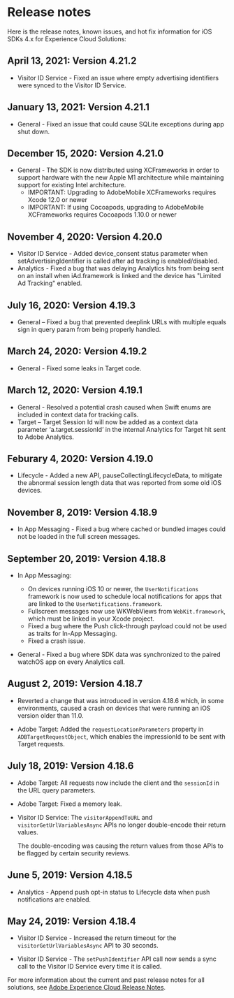 # Release notes

Here is the release notes, known issues, and hot fix information for iOS SDKs 4.x for Experience Cloud Solutions:

## April 13, 2021: Version 4.21.2

* Visitor ID Service - Fixed an issue where empty advertising identifiers were synced to the Visitor ID Service.

## January 13, 2021: Version 4.21.1

* General - Fixed an issue that could cause SQLite exceptions during app shut down.

## December 15, 2020: Version 4.21.0

* General - The SDK is now distributed using XCFrameworks in order to support hardware with the new Apple M1 architecture while maintaining support for existing Intel architecture.
  * IMPORTANT: Upgrading to AdobeMobile XCFrameworks requires Xcode 12.0 or newer
  * IMPORTANT: If using Cocoapods, upgrading to AdobeMobile XCFrameworks requires Cocoapods 1.10.0 or newer

## November 4, 2020: Version 4.20.0

* Visitor ID Service - Added device_consent status parameter when setAdvertisingIdentifier is called after ad tracking is enabled/disabled.
* Analytics - Fixed a bug that was delaying Analytics hits from being sent on an install when iAd.framework is linked and the device has "Limited Ad Tracking" enabled.

## July 16, 2020: Version 4.19.3

* General – Fixed a bug that prevented deeplink URLs with multiple equals sign in query param from being properly handled.

## March 24, 2020: Version 4.19.2

* General - Fixed some leaks in Target code.

## March 12, 2020: Version 4.19.1

* General - Resolved a potential crash caused when Swift enums are included in context data for tracking calls.
* Target – Target Session Id will now be added as a context data parameter ‘a.target.sessionId’ in the internal Analytics for Target hit sent to Adobe Analytics.

## Feburary 4, 2020: Version 4.19.0

* Lifecycle - Added a new API, pauseCollectingLifecycleData, to mitigate the abnormal session length data that was reported from some old iOS devices.

## November 8, 2019: Version 4.18.9

* In App Messaging - Fixed a bug where cached or bundled images could not be loaded in the full screen messages.

## September 20, 2019: Version 4.18.8

* In App Messaging:

  * On devices running iOS 10 or newer, the `UserNotifications` framework is now used to schedule local notifications for apps that are linked to the `UserNotifications.framework`.
  * Fullscreen messages now use WKWebViews from `WebKit.framework`, which must be linked in your Xcode project.
  * Fixed a bug where the Push click-through payload could not be used as traits for In-App Messaging.
  * Fixed a crash issue.

* General - Fixed a bug where SDK data was synchronized to the paired watchOS app on every Analytics call.

## August 2, 2019: Version 4.18.7

* Reverted a change that was introduced in version 4.18.6 which, in some environments, caused a crash on devices that were running an iOS version older than 11.0.

* Adobe Target: Added the `requestLocationParameters` property in `ADBTargetRequestObject`, which enables the impressionId to be sent with Target requests.

## July 18, 2019: Version 4.18.6

* Adobe Target: All requests now include the client and the `sessionId` in the URL query parameters.
* Adobe Target: Fixed a memory leak.
* Visitor ID Service: The `visitorAppendToURL` and `visitorGetUrlVariablesAsync` APIs no longer double-encode their return values.

  The double-encoding was causing the return values from those APIs to be flagged by certain security reviews.

## June 5, 2019: Version 4.18.5

* Analytics - Append push opt-in status to Lifecycle data when push notifications are enabled.

## May 24, 2019: Version 4.18.4

* Visitor ID Service - Increased the return timeout for the
`visitorGetUrlVariablesAsync` API to 30 seconds.

* Visitor ID Service - The `setPushIdentifier` API call now sends a sync call to the Visitor ID Service every time it is called.

For more information about the current and past release notes for all solutions, see [Adobe Experience Cloud Release Notes](https://experienceleague.adobe.com/docs/release-notes/experience-cloud/current.html).
